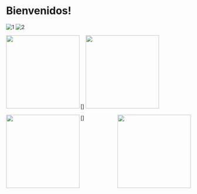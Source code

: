 # Bienvenidos!

![1](https://user-images.githubusercontent.com/81307858/113519935-94731800-955d-11eb-8d60-9f318b1d8c40.png)
![2](https://user-images.githubusercontent.com/81307858/113519938-98069f00-955d-11eb-859b-e11ea3504012.png)

[<img align="left" width="200px" src=" [Sonda digital](https://user-images.githubusercontent.com/81307858/113522615-0eac9800-9570-11eb-8bfe-1589f330bf00.png) 
" />]
[<img align="righ" width="200px" src="" />][Descargar]

[Descargar]: https://drive.google.com/drive/u/1/folders/14gaAcVQQJE1JtKCbYrey1wCUWexvY9nC


[<img align="left" width="200px" src="" />]
[<img align="right" width="200px" src="" />][Website]

[Website]: https://scs4hwkacnb.typeform.com/to/SDqPkxpG
